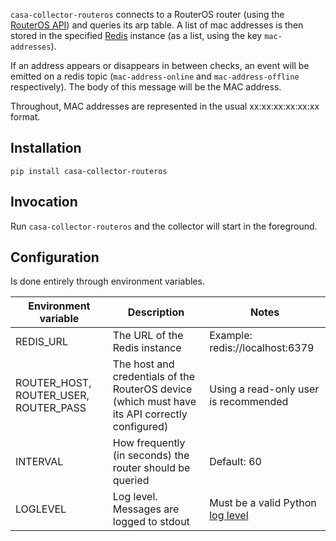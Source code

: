 `casa-collector-routeros` connects to a RouterOS router (using the
[RouterOS API]) and queries its arp table.  A list of mac addresses is then
stored in the specified [Redis] instance (as a list, using the key
`mac-addresses`).

If an address appears or disappears in between checks, an event will be emitted
on a redis topic (`mac-address-online` and `mac-address-offline` respectively).
The body of this message will be the MAC address.

Throughout, MAC addresses are represented in the usual xx:xx:xx:xx:xx:xx format.

## Installation

```shell
pip install casa-collector-routeros
```

## Invocation

Run `casa-collector-routeros` and the collector will start in the foreground.

## Configuration

Is done entirely through environment variables.

| Environment variable                  | Description                                                                                    | Notes                                 |
|---------------------------------------|------------------------------------------------------------------------------------------------|---------------------------------------|
| REDIS_URL                             | The URL of the Redis instance                                                                  | Example: redis://localhost:6379       |
| ROUTER_HOST, ROUTER_USER, ROUTER_PASS | The host and credentials of the RouterOS device (which must have its API correctly configured) | Using a read-only user is recommended |
| INTERVAL                              | How frequently (in seconds) the router should be queried                                       | Default: 60                           |
| LOGLEVEL                              | Log level. Messages are logged to stdout                                                       | Must be a valid Python [log level]    |


[RouterOS API]: https://wiki.mikrotik.com/wiki/Manual:API
[Redis]: https://redis.io/
[log level]: https://docs.python.org/2/library/logging.html#logging-levels
